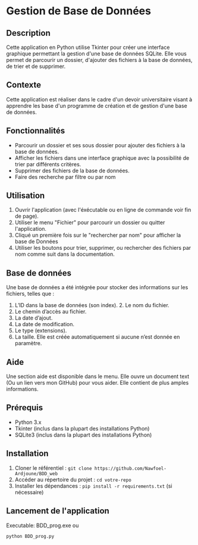 # Gestion de Base de Données

## Description
Cette application en Python utilise Tkinter pour créer une interface graphique permettant la gestion d'une base de données SQLite. Elle vous permet de parcourir un dossier, d'ajouter des fichiers à la base de données, de trier et de supprimer.

## Contexte
Cette application est réaliser dans le cadre d'un devoir universitaire visant à apprendre les base d'un programme de création et de gestion d'une base de données.

## Fonctionnalités
- Parcourir un dossier et ses sous dossier pour ajouter des fichiers à la base de données.
- Afficher les fichiers dans une interface graphique avec la possibilité de trier par différents critères.
- Supprimer des fichiers de la base de données.
- Faire des recherche par filtre ou par nom

## Utilisation
1. Ouvrir l'application (avec l'éxécutable ou en ligne de commande voir fin de page).
2. Utiliser le menu "Fichier" pour parcourir un dossier ou quitter l'application.
4. Cliqué un première fois sur le "rechercher par nom" pour afficher la base de Données
3. Utiliser les boutons pour trier, supprimer, ou rechercher des fichiers par nom comme suit dans la documentation.

## Base de données
Une base de données a été intégrée pour stocker des informations sur les fichiers, telles que :
1. L’ID dans la base de données (son index). 2. Le nom du fichier.
3. Le chemin d’accès au fichier.
4. La date d’ajout.
5. La date de modification. 
6. Le type (extensions).
7. La taille.
Elle est créée automatiquement si aucune n’est donnée en paramètre.

## Aide
Une section aide est disponible dans le menu. Elle ouvre un document text (Ou un lien vers mon GitHub) pour vous aider. Elle contient de plus amples informations.  

## Prérequis
- Python 3.x
- Tkinter (inclus dans la plupart des installations Python)
- SQLite3 (inclus dans la plupart des installations Python)

## Installation
1. Cloner le référentiel : `git clone https://github.com/Nawfoel-Ardjoune/BDD_web`
2. Accéder au répertoire du projet : `cd votre-repo`
3. Installer les dépendances : `pip install -r requirements.txt` (si nécessaire)

## Lancement de l'application
Executable: BDD_prog.exe
		ou
```bash
python BDD_prog.py
